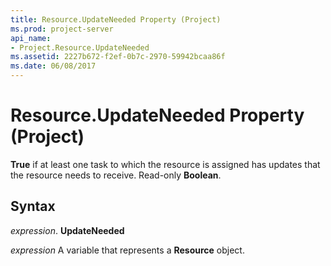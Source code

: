 ```yaml
---
title: Resource.UpdateNeeded Property (Project)
ms.prod: project-server
api_name:
- Project.Resource.UpdateNeeded
ms.assetid: 2227b672-f2ef-0b7c-2970-59942bcaa86f
ms.date: 06/08/2017
---
```



# Resource.UpdateNeeded Property (Project)

 **True** if at least one task to which the resource is assigned has updates that the resource needs to receive. Read-only **Boolean**.


## Syntax

 _expression_. **UpdateNeeded**

 _expression_ A variable that represents a **Resource** object.



